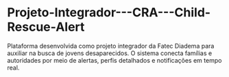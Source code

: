 # Projeto-Integrador---CRA---Child-Rescue-Alert
Plataforma desenvolvida como projeto integrador da Fatec Diadema para auxiliar na busca de jovens desaparecidos. O sistema conecta famílias e autoridades por meio de alertas, perfis detalhados e notificações em tempo real.
